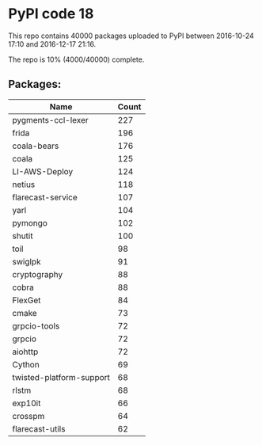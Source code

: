 # PyPI code 18

This repo contains 40000 packages uploaded to PyPI between 
2016-10-24 17:10 and 2016-12-17 21:16.

The repo is 10% (4000/40000) complete.

## Packages:

| Name  | Count |
| ----- | ----- |
| pygments-ccl-lexer | 227 |
| frida | 196 |
| coala-bears | 176 |
| coala | 125 |
| LI-AWS-Deploy | 124 |
| netius | 118 |
| flarecast-service | 107 |
| yarl | 104 |
| pymongo | 102 |
| shutit | 100 |
| toil | 98 |
| swiglpk | 91 |
| cryptography | 88 |
| cobra | 88 |
| FlexGet | 84 |
| cmake | 73 |
| grpcio-tools | 72 |
| grpcio | 72 |
| aiohttp | 72 |
| Cython | 69 |
| twisted-platform-support | 68 |
| rlstm | 68 |
| exp10it | 66 |
| crosspm | 64 |
| flarecast-utils | 62 |


